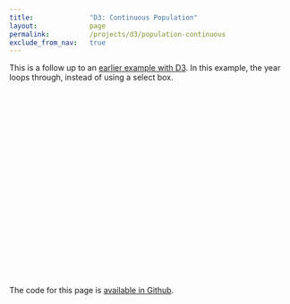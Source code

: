 ```yaml
---
title:              "D3: Continuous Population"
layout:             page
permalink:          /projects/d3/population-continuous
exclude_from_nav:   true
---
```


This is a follow up to an [earlier example with D3](/projects/d3/population). In this example, the year loops through, instead of using a select box.

<svg id="canvas" width="720" height="480"></svg>

The code for this page is [available in Github](https://github.com/jarrettmeyer/jarrettmeyer.github.io/blob/master/projects/d3/population-continuous/population-continuous.js).

<script src="/assets/js/d3/5.7.0/d3.min.js"></script>
<script src="/projects/d3/population-continuous/population-continuous.js"></script>
